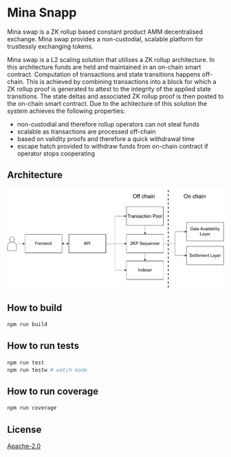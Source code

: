 # Mina Snapp

Mina swap is a ZK rollup based constant product AMM decentralised exchange.
Mina swap provides a non-custodial, scalable platform for trustlessly
exchanging tokens.

Mina swap is a L2 scaling solution that utilises a ZK rollup architecture.
In this architecture funds are held and maintained in an on-chain smart contract.
Computation of transactions and state transitions happens off-chain. This is achieved
by combining transactions into a block for which a ZK rollup proof is generated to
attest to the integrity of the applied state transitions. The state deltas and
associated ZK rollup proof is then posted to the on-chain smart contract.
Due to the achitecture of this solution the system achieves the following properties:

- non-custodial and therefore rollup operators can not steal funds
- scalable as transactions are processed off-chain
- based on validity proofs and therefore a quick withdrawal time
- escape hatch provided to withdraw funds from on-chain contract if operator stops cooperating

## Architecture

![image](architecture.png)

## How to build

```sh
npm run build
```

## How to run tests

```sh
npm run test
npm run testw # watch mode
```

## How to run coverage

```sh
npm run coverage
```

## License

[Apache-2.0](LICENSE)
